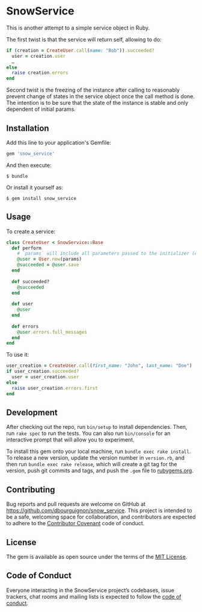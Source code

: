 # SnowService

This is another attempt to a simple service object in Ruby.

The first twist is that the service will return self, allowing to do:

```ruby
if (creation = CreateUser.call(name: "Bob")).succeeded?
  user = creation.user
  …
else
  raise creation.errors
end
``` 

Second twist is the freezing of the instance after calling to reasonably prevent change of states
in the service object once the call method is done.
The intention is to be sure that the state of the instance is stable and only dependent of initial params.

## Installation

Add this line to your application's Gemfile:

```ruby
gem 'snow_service'
```

And then execute:

    $ bundle

Or install it yourself as:

    $ gem install snow_service

## Usage

To create a service:

```ruby
class CreateUser < SnowService::Base
  def perform
    # `params` will include all parameters passed to the initializer (or you can override your own)
    @user = User.new(params)
    @succeeded = @user.save
  end
  
  def succeeded?
    @succeeded
  end
  
  def user
    @user
  end
  
  def errors
    @user.errors.full_messages
  end
end
```

To use it:

```ruby
user_creation = CreateUser.call(first_name: "John", last_name: "Doe")
if user_creation.succeeded?
  user = user_creation.user
else
  raise user_creation.errors.first
end
```


## Development

After checking out the repo, run `bin/setup` to install dependencies. Then, run `rake spec` to run the tests. You can also run `bin/console` for an interactive prompt that will allow you to experiment.

To install this gem onto your local machine, run `bundle exec rake install`. To release a new version, update the version number in `version.rb`, and then run `bundle exec rake release`, which will create a git tag for the version, push git commits and tags, and push the `.gem` file to [rubygems.org](https://rubygems.org).

## Contributing

Bug reports and pull requests are welcome on GitHub at https://github.com/dbourguignon/snow_service. This project is intended to be a safe, welcoming space for collaboration, and contributors are expected to adhere to the [Contributor Covenant](http://contributor-covenant.org) code of conduct.

## License

The gem is available as open source under the terms of the [MIT License](https://opensource.org/licenses/MIT).

## Code of Conduct

Everyone interacting in the SnowService project’s codebases, issue trackers, chat rooms and mailing lists is expected to follow the [code of conduct](https://github.com/dbourguignon/snow_service/blob/master/CODE_OF_CONDUCT.md).
